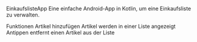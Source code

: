 EinkaufslisteApp
Eine einfache Android-App in Kotlin, um eine Einkaufsliste zu verwalten.

Funktionen
Artikel hinzufügen
Artikel werden in einer Liste angezeigt
Antippen entfernt einen Artikel aus der Liste
